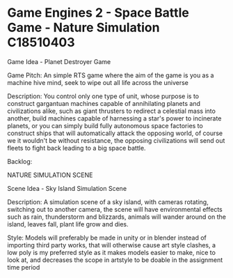# Game Engines 2 - Space Battle Game - Nature Simulation     C18510403
 

Game Idea - Planet Destroyer Game

Game Pitch:
An simple RTS game where the aim of the game is you as a machine hive mind, seek to wipe out all life across the universe

Description:
You control only one type of unit, whose purpose is to construct gargantuan machines capable of annihilating planets and civilizations alike, such as giant thrusters to redirect a celestial mass into another, build machines capable of harnessing a star's power to incinerate planets, or you can simply build fully autonomous space factories to construct ships that will automatically attack the opposing world, of course we it wouldn't be without resistance, the opposing civilizations will send out fleets to fight back leading to a big space battle.


Backlog:

NATURE SIMULATION SCENE

Scene Idea - Sky Island Simulation Scene

Description:
A simulation scene of a sky island, with cameras rotating, switching out to another camera, the scene will have environmental effects such as rain, thunderstorm and blizzards, animals will wander around on the island, leaves fall, plant life grow and dies. 



Style:
Models will preferably be made in unity or in blender instead of importing third party works, that will otherwise cause art style clashes, a low poly is my preferred style as it makes models easier to make, nice to look at, and decreases the scope in artstyle to be doable in the assignment time period
